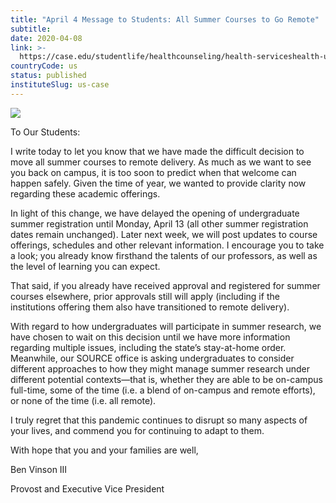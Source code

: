 ```yaml
---
title: "April 4 Message to Students: All Summer Courses to Go Remote"
subtitle: 
date: 2020-04-08
link: >-
  https://case.edu/studentlife/healthcounseling/health-serviceshealth-updates/april-4-message-students-all-summer-courses-go-remote
countryCode: us
status: published
instituteSlug: us-case
---
```

![](https://case.edu/studentlife/healthcounseling/themes/custom/crew/images/CWRU-sign-logo.jpg)

To Our Students:

I write today to let you know that we have made the difficult decision to move all summer courses to remote delivery. As much as we want to see you back on campus, it is too soon to predict when that welcome can happen safely. Given the time of year, we wanted to provide clarity now regarding these academic offerings.

In light of this change, we have delayed the opening of undergraduate summer registration until Monday, April 13 (all other summer registration dates remain unchanged). Later next week, we will post updates to course offerings, schedules and other relevant information. I encourage you to take a look; you already know firsthand the talents of our professors, as well as the level of learning you can expect.

That said, if you already have received approval and registered for summer courses elsewhere, prior approvals still will apply (including if the institutions offering them also have transitioned to remote delivery).

With regard to how undergraduates will participate in summer research, we have chosen to wait on this decision until we have more information regarding multiple issues, including the state’s stay-at-home order. Meanwhile, our SOURCE office is asking undergraduates to consider different approaches to how they might manage summer research under different potential contexts—that is, whether they are able to be on-campus full-time, some of the time (i.e. a blend of on-campus and remote efforts), or none of the time (i.e. all remote).

I truly regret that this pandemic continues to disrupt so many aspects of your lives, and commend you for continuing to adapt to them.

With hope that you and your families are well,

Ben Vinson III

Provost and Executive Vice President